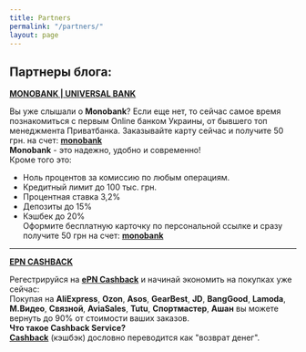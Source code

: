 ```yaml
---
title: Partners
permalink: "/partners/"
layout: page
---
```


## Партнеры блога:
**[MONOBANK | UNIVERSAL BANK](https://goo.gl/eZpVqy)**

Вы уже слышали о **Monobank**? Если еще нет, то сейчас самое время познакомиться с первым Online банком Украины, от бывшего топ менеджмента Приватбанка. Заказывайте карту сейчас и получите 50 грн. на счет: **[monobank](https://goo.gl/eZpVqy)**  
**Monobank** - это надежно, удобно и современно!  
Кроме того это:  
- Ноль процентов за комиссию по любым операциям.  
- Кредитный лимит до 100 тыс. грн.  
- Процентная ставка 3,2%  
- Депозиты до 15%  
- Кэшбек до 20%  
Оформите бесплатную карточку по персональной ссылке и сразу получите 50 грн на счет: **[monobank](https://goo.gl/eZpVqy)**

---

**[EPN CASHBACK](http://ali.pub/2ty5ms)**

Регестрируйся на [**ePN Cashback**](https://ali.pub/2ty5ms) и начинай экономить на покупках уже сейчас:  
Покупая на **AliExpress**, **Ozon**, **Asos**, **GearBest**, **JD**, **BangGood**, **Lamoda**, **М.Видео**, **Связной**, **AviaSales**, **Tutu**, **Спортмастер**, **Ашан** вы можете вернуть до 90% от стоимости ваших заказов.  
**Что такое Cashback Service?**  
[**Cashback**](https://ali.pub/2ty5ms)  (кэшбэк) дословно переводится как "возврат денег".

